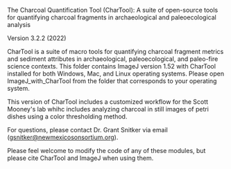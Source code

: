 The Charcoal Quantification Tool (CharTool): A suite of open-source tools for quantifying charcoal fragments in archaeological and paleoecological analysis

Version 3.2.2 (2022)

CharTool is a suite of macro tools for quantifying charcoal fragment metrics and sediment attributes in archaeological, paleoecological, and paleo-fire science contexts. This folder contains ImageJ version 1.52 with CharTool installed for both Windows, Mac, and Linux operating systems. Please open ImageJ_with_CharTool from the folder that corresponds to your operating system.

This version of CharTool includes a customized workflow for the Scott Mooney's lab whihc includes analyzing charcoal in still images of petri dishes using a color thresholding method.

For questions, please contact Dr. Grant Snitker via email (gsnitker@newmexicosonsortium.org). 

Please feel welcome to modify the code of any of these modules, but please cite CharTool and ImageJ when using them.
